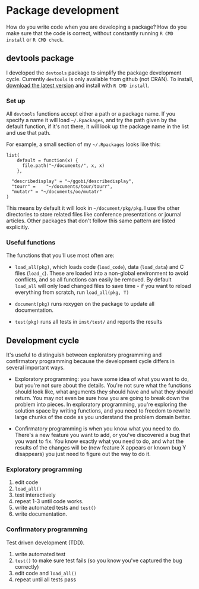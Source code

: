 # Package development

How do you write code when you are developing a package?  How do you make sure that the code is correct, without constantly running `R CMD install` or `R CMD check`.

## devtools package

I developed the `devtools` package to simplify the package development cycle. Currently `devtools` is only available from github (not CRAN). To install, [download the latest version][devtools-down] and install with `R CMD install`.

### Set up

All `devtools` functions accept either a path or a package name. If you specify a name it will load `~/.Rpackages`, and try the path given by the default function, if it's not there, it will look up the package name in the list and use that path.  

For example, a small section of my `~/.Rpackages` looks like this:

    list(
        default = function(x) {
          file.path("~/documents/", x, x)
        }, 

      "describedisplay" = "~/ggobi/describedisplay",
      "tourr" =    "~/documents/tour/tourr", 
      "mutatr" = "~/documents/oo/mutatr"
    )

This means by default it will look in `~/document/pkg/pkg`. I use the other directories to store related files like conference presentations or journal articles.  Other packages that don't follow this same pattern are listed explicitly.

### Useful functions

The functions that you'll use most often are:

* `load_all(pkg)`, which loads code (`load_code`), data (`load_data`) and C
  files (`load_c`). These are loaded into a non-global environment to avoid
  conflicts, and so all functions can easily be removed. By default `load_all`
  will only load changed files to save time - if you want to reload everything
  from scratch, run `load_all(pkg, T)`

* `document(pkg)` runs roxygen on the package to update all documentation. 

* `test(pkg)` runs all tests in `inst/test/` and reports the results

## Development cycle

It's useful to distinguish between exploratory programming and confirmatory programming because the development cycle differs in several important ways.  

* Exploratory programming: you have some idea of what you want to do, but
  you're not sure about the details. You're not sure what the functions should
  look like, what arguments they should have and what they should return. You
  may not even be sure how you are going to break down the problem into
  pieces. In exploratory programming, you're exploring the solution space by
  writing functions, and you need to freedom to rewrite large chunks of the
  code as you understand the problem domain better.

* Confirmatory programming is when you know what you need to do. There's a new
  feature you want to add, or you've discovered a bug that you want to fix.
  You know exactly what you need to do, and what the results of the changes
  will be (new feature X appears or known bug Y disappears) you just need to
  figure out the way to do it.

### Exploratory programming

1. edit code
2. `load_all()`
3. test interactively
4. repeat 1-3 until code works.
5. write automated tests and `test()`
6. write documentation.

### Confirmatory programming

Test driven development (TDD).

1. write automated test
2. `test()` to make sure test fails (so you know you've captured the bug correctly)
3. edit code and `load_all()`
4. repeat until all tests pass

[devtools-down]:https://github.com/hadley/devtools/tarball/master